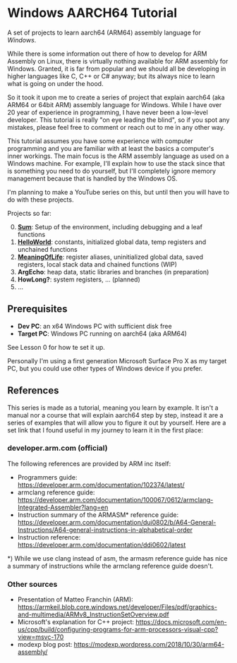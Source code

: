 # Windows AARCH64 Tutorial

A set of projects to learn aarch64 (ARM64) assembly language for _Windows_.  

While there is some information out there of how to develop for ARM Assembly on Linux, there is virtually nothing available for ARM assembly for Windows.  Granted, it is far from popular and we should all be developing in higher
languages like C, C++ or C# anyway; but its always nice to learn what is going on under the hood.

So it took it upon me to create a series of project that explain aarch64 (aka ARM64 or 64bit ARM) assembly language for Windows.  While I have over 20 year of experience in programming, I have never been a low-level developer.  This tutorial is really "on eye leading the blind", so if you spot any mistakes, please feel free to comment or reach out to me in any other way.

This tutorial assumes you have some experience with computer programming and you are familiar with at least the basics a computer's inner workings.  The main focus is the ARM assembly language as used on a Windows machine.  For example, I'll explain how to use the stack since that is something you need to do yourself, but I'll completely ignore memory management because that is handled by the Windows OS.

I'm planning to make a YouTube series on this, but until then you will have to do with these projects.

Projects so far:

0. **[Sum](00.%20Sum/)**: Setup of the environment, including debugging and a leaf functions
1. **[HelloWorld](01.%20HelloWorld/)**: constants, initialized global data, temp registers and unchained functions
2. **[MeaningOfLife](02.%20MeaningOfLife/)**: register aliases, uninitialized global data, saved registers, local stack data and chained functions (WIP)
3. **ArgEcho**: heap data, static libraries and branches (in preparation)
4. **HowLong?**: system registers, ... (planned)
5. ...

## Prerequisites

* __Dev PC__: an x64 Windows PC with sufficient disk free
* __Target PC__: Windows PC running on aarch64 (aka ARM64)

See Lesson 0 for how te set it up.

Personally I'm using a first generation Microsoft Surface Pro X as my target PC, but you could use other types of Windows device if you prefer.

## References

This series is made as a tutorial, meaning you learn by example.  It isn't a manual nor a course that will explain aarch64 step by step, instead it are a series of examples that will allow you to figure it out by yourself.  Here are a set link that I found useful in my journey to learn it in the first place:

### developer.arm.com (official)

The following references are provided by ARM inc itself:

* Programmers guide: https://developer.arm.com/documentation/102374/latest/
* armclang reference guide: https://developer.arm.com/documentation/100067/0612/armclang-Integrated-Assembler?lang=en
* Instruction summary of the ARMASM* reference guide: https://developer.arm.com/documentation/dui0802/b/A64-General-Instructions/A64-general-instructions-in-alphabetical-order
* Instruction reference: https://developer.arm.com/documentation/ddi0602/latest

*) While we use clang instead of asm, the armasm reference guide has nice a summary of instructions while the armclang reference guide doesn't.

### Other sources

* Presentation of Matteo Franchin (ARM): https://armkeil.blob.core.windows.net/developer/Files/pdf/graphics-and-multimedia/ARMv8_InstructionSetOverview.pdf
* Microsoft's explanation for C++ project: https://docs.microsoft.com/en-us/cpp/build/configuring-programs-for-arm-processors-visual-cpp?view=msvc-170
* modexp blog post: https://modexp.wordpress.com/2018/10/30/arm64-assembly/
